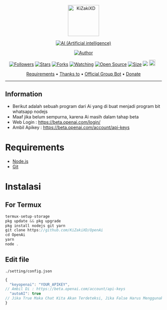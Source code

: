 <p align="center">
<img src="https://telegra.ph/file/14ffa79b1d7a36e3ecfa5.jpg" alt="KiZakiXD" width="100"/>


</p>
<p align="center">
<a href="#"><img title="AI (Artificial intelligence)" src="https://img.shields.io/badge/SIMPLE BOT WHATSAP AI-yellow?colorA=%23ff0000&colorB=%23017e40&style=for-the-badge"></a>
</p>
<p align="center">
<a href="https://github.com/ekadharmaa"><img title="Author" src="https://img.shields.io/badge/Author-ekadharmaa-blue.svg?style=for-the-badge&logo=github"></a>
</p>
<p align="center">
<a href="https://github.com/kizakixd/followers"><img title="Followers" src="https://img.shields.io/github/followers/kizakixd?color=red&style=flat-square"></a>
<a href="https://github.com/kizakixd/OpenAi/stargazers/"><img title="Stars" src="https://img.shields.io/github/stars/kizakixd/OpenAi?color=blue&style=flat-square"></a>
<a href="https://github.com/kizakixd/OpenAi/network/members"><img title="Forks" src="https://img.shields.io/github/forks/kizakixd/OpenAi?color=red&style=flat-square"></a>
<a href="https://github.com/kizakixd/OpenAi/watchers"><img title="Watching" src="https://img.shields.io/github/watchers/kizakixd/OpenAi?label=Watchers&color=blue&style=flat-square"></a>
<a href="https://github.com/kizakixd/OpenAi"><img title="Open Source" src="https://badges.frapsoft.com/os/v2/open-source.svg?v=103"></a>
<a href="https://github.com/kizakixd/OpenAi/"><img title="Size" src="https://img.shields.io/github/repo-size/riychdwayne/Chika-Md?style=flat-square&color=green"></a>
<a href="https://hits.seeyoufarm.com"><img src="https://hits.seeyoufarm.com/api/count/incr/badge.svg?url=https%3A%2F%2Fgithub.com%2Fkizakixd%2FOpenAi&count_bg=%2379C83D&title_bg=%23555555&icon=probot.svg&icon_color=%2300FF6D&title=hits&edge_flat=false"/></a>
<a href="https://github.com/kizakixd/OpenAi/graphs/commit-activity"><img height="20" src="https://img.shields.io/badge/Maintained%3F-yes-green.svg"></a>&nbsp;&nbsp;
</p>

<p align="center">
  <a href="https://github.com/KiZakiXD/OpenAi#requirements">Requirements</a> •
  <a href="https://github.com/KiZakiXD/OpenAi#thanks-to">Thanks to</a> •
  <a href="https://github.com/KiZakiXD/OpenAi#Social-Media"> Official Group Bot</a> •
  <a href="https://github.com/KiZakiXD/OpenAi#donate">Donate</a>
</p>
</div>


---

## Information
* Berikut adalah sebuah program dari Ai yang di buat menjadi program bit whatsapp nodejs
* Maaf jika belum sempurna, karena Ai masih dalam tahap beta
* Web Login : https://beta.openai.com/login/
* Ambil Apikey : https://beta.openai.com/account/api-keys

# Requirements
* [Node.js](https://nodejs.org/en/)
* [Git](https://git-scm.com/downloads)

# Instalasi
## For Termux
```ts
termux-setup-storage
pkg update && pkg upgrade
pkg install nodejs git yarn
git clone https://github.com/KiZakiXD/OpenAi
cd OpenAi
yarn
node .
```

## Edit file
`./setting/config.json`
```ts
{
  "keyopenai": "YOUR_APIKEY", 
// Ambil Di : https://beta.openai.com/account/api-keys
  "autoAI": true 
// Jika True Maka Chat Kita Akan Terdeteksi, Jika False Harus Menggunakan .ai <text>
}
```
